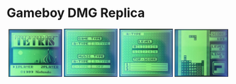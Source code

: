 # Gameboy DMG Replica

<p align="center">
  <img src="photos/title.jpg" width="24%">
  <img src="photos/select.jpg" width="24%">
  <img src="photos/a_select.jpg" width="24%">
  <img src="photos/a_game.jpg" width="24%">
</p>
